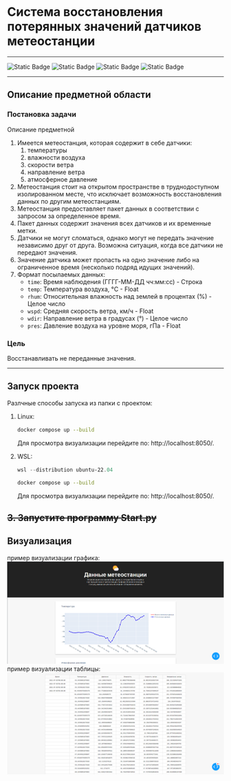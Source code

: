 # Система восстановления потерянных значений датчиков метеостанции
---
![Static Badge](https://img.shields.io/badge/python-FFCF00?style=for-the-badge&logo=python) ![Static Badge](https://img.shields.io/badge/docker-AADBFF?style=for-the-badge&logo=docker) ![Static Badge](https://img.shields.io/badge/rabbitmq-9F00C6?style=for-the-badge&logo=rabbitmq) ![Static Badge](https://img.shields.io/badge/postgresql-909498?style=for-the-badge&logo=postgresql) 

---
## Описание предметной области

### Постановка задачи
Описание предметной 
1. Имеется метеостанция, которая содержит в себе датчики:
    1. температуры
    2. влажности воздуха
    3. скорости ветра
    4. направление ветра
    5. атмосферное давление
2. Метеостанция стоит на открытом пространстве в труднодоступном изолированном месте, что исключает возможность восстановления данных по другим метеостанциям.
3. Метеостанция предоставляет пакет данных в соответствии с запросом за определенное время.
4. Пакет данных содержит значения всех датчиков и их временные метки.
5. Датчики не могут сломаться, однако могут не передать значение независимо друг от друга. Возможна ситуация, когда все датчики не передают значения.
6. Значение датчика может пропасть на одно значение либо на ограниченное время (несколько подряд идущих значений).
7. Формат посылаемых данных:
    - `time`: Время наблюдения (ГГГГ-ММ-ДД чч:мм:сс) - Строка
    - `temp`: Температура воздуха, °C - Float
    - `rhum`: Относительная влажность над землей в процентах (%) - Целое число
    - `wspd`: Средняя скорость ветра, км/ч - Float
    - `wdir`: Направление ветра в градусах (°) - Целое число
    - `pres`: Давление воздуха на уровне моря, гПа - Float

### Цель
Восстанавливать не переданные значения.

---
## Запуск проекта

Разлчные способы запуска из папки с проектом:

1. Linux:
    ```bash
    docker compose up --build
    ```
    Для просмотра визуализации перейдите по: http://localhost:8050/.

2. WSL:
    ```powershell
    wsl --distribution ubuntu-22.04
    ```
    ```bash
    docker compose up --build
    ```
    Для просмотра визуализации перейдите по: http://localhost:8050/.

~~3. Запустите программу Start.py~~
---
## Визуализация

пример визуализации графика:
![Визуализация восстановления данных](assets/screen_1.png)
пример визуализации таблицы:
![Визуализация восстановления данных](assets/screen_2.png)
